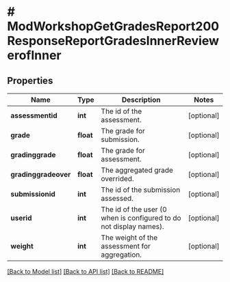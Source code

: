 # # ModWorkshopGetGradesReport200ResponseReportGradesInnerReviewerofInner

## Properties

Name | Type | Description | Notes
------------ | ------------- | ------------- | -------------
**assessmentid** | **int** | The id of the assessment. | [optional]
**grade** | **float** | The grade for submission. | [optional]
**gradinggrade** | **float** | The grade for assessment. | [optional]
**gradinggradeover** | **float** | The aggregated grade overrided. | [optional]
**submissionid** | **int** | The id of the submission assessed. | [optional]
**userid** | **int** | The id of the user (0 when is configured to do not display names). | [optional]
**weight** | **int** | The weight of the assessment for aggregation. | [optional]

[[Back to Model list]](../../README.md#models) [[Back to API list]](../../README.md#endpoints) [[Back to README]](../../README.md)
